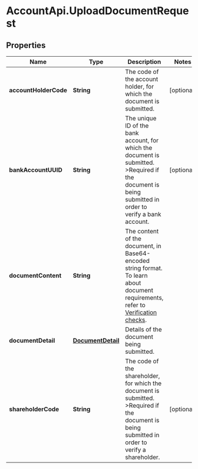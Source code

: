 # AccountApi.UploadDocumentRequest

## Properties

Name | Type | Description | Notes
------------ | ------------- | ------------- | -------------
**accountHolderCode** | **String** | The code of the account holder, for which the document is submitted. | [optional] 
**bankAccountUUID** | **String** | The unique ID of the bank account, for which the document is submitted. &gt;Required if the document is being submitted in order to verify a bank account. | [optional] 
**documentContent** | **String** | The content of the document, in Base64-encoded string format.  To learn about document requirements, refer to [Verification checks](https://docs.adyen.com/marketplaces-and-platforms/classic/verification-checks). | 
**documentDetail** | [**DocumentDetail**](DocumentDetail.md) | Details of the document being submitted. | 
**shareholderCode** | **String** | The code of the shareholder, for which the document is submitted. &gt;Required if the document is being submitted in order to verify a shareholder. | [optional] 


